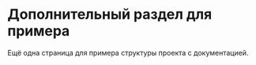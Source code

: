 # Дополнительный раздел для примера

Ещё одна страница для примера структуры проекта с документацией.
